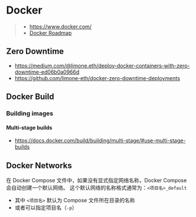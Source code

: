 # Docker

> - <https://www.docker.com/>
> - [Docker Roadmap](https://roadmap.sh/docker)

## Zero Downtime

- <https://medium.com/@limone.eth/deploy-docker-containers-with-zero-downtime-ed06b0a0966d>
- <https://github.com/limone-eth/docker-zero-downtime-deployments>

## Docker Build

### Building images

#### Multi-stage builds

- <https://docs.docker.com/build/building/multi-stage/#use-multi-stage-builds>

## Docker Networks

在 Docker Compose 文件中，如果没有显式指定网络名称，Docker Compose 会自动创建一个默认网络。
这个默认网络的名称格式通常为：`<项目名>_default`

- 其中 `<项目名>` 默认为 Compose 文件所在目录的名称
- 或者可以指定项目名（`-p`）

